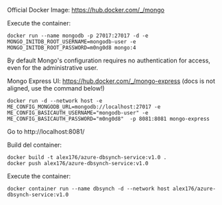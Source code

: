 Official Docker Image: https://hub.docker.com/_/mongo

Execute the container:
```
docker run --name mongodb -p 27017:27017 -d -e MONGO_INITDB_ROOT_USERNAME=mongodb-user -e MONGO_INITDB_ROOT_PASSWORD=m0ng0d8 mongo:4
```
By default Mongo's configuration requires no authentication for access, even for the administrative user.


Mongo Express UI: https://hub.docker.com/_/mongo-express (docs is not aligned, use the command below!)

```
docker run -d --network host -e ME_CONFIG_MONGODB_URL=mongodb://localhost:27017 -e ME_CONFIG_BASICAUTH_USERNAME="mongodb-user" -e ME_CONFIG_BASICAUTH_PASSWORD="m0ng0d8"  -p 8081:8081 mongo-express
```
Go to http://localhost:8081/







Build del container:
```
docker build -t alex176/azure-dbsynch-service:v1.0 .
docker push alex176/azure-dbsynch-service:v1.0
```

Execute the container:
```
docker container run --name dbsynch -d --network host alex176/azure-dbsynch-service:v1.0
```
